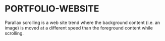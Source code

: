 # PORTFOLIO-WEBSITE
Parallax scrolling is a web site trend where the background content (i.e. an image) is moved at a different speed than the foreground content while scrolling.
